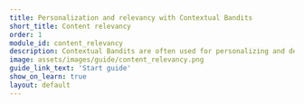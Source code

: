 ```yaml
---
title: Personalization and relevancy with Contextual Bandits
short_title: Content relevancy
order: 1
module_id: content_relevancy
description: Contextual Bandits are often used for personalizing and determining relevancy for content in the real world. This guide will get you started with what VW has to offer in terms of Bandits.
image: assets/images/guide/content_relevancy.png
guide_link_text: 'Start guide'
show_on_learn: true
layout: default
---
```

